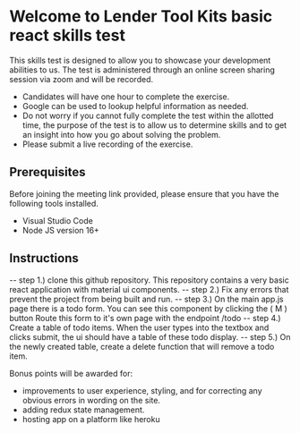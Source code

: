 # Welcome to Lender Tool Kits basic react skills test

This skills test is designed to allow you to showcase your development abilities to us. The test is administered through an online screen sharing session via zoom and will be recorded. 

* Candidates will have one hour to complete the exercise. 
* Google can be used to lookup helpful information as needed.
* Do not worry if you cannot fully complete the test within the allotted time, the purpose of the test is to allow us to determine skills and to get an insight into how you go about solving the problem.
* Please submit a live recording of the exercise.

## Prerequisites

Before joining the meeting link provided, please ensure that you have the following tools installed.

* Visual Studio Code
* Node JS version 16+

## Instructions

-- step 1.) clone this github repository. This repository contains a very basic react application with material ui components.
-- step 2.) Fix any errors that prevent the project from being built and run.
-- step 3.) On the main app.js page there is a todo form. You can see this component by clicking the ( M ) button Route this form to it's own page with the endpoint /todo
-- step 4.) Create a table of todo items. When the user types into the textbox and clicks submit, the ui should have a table of these todo display.
-- step 5.) On the newly created table, create a delete function that will remove a todo item.

Bonus points will be awarded for:
  * improvements to user experience, styling, and for correcting any obvious errors in wording on the site.
  * adding redux state management.
  * hosting app on a platform like heroku
